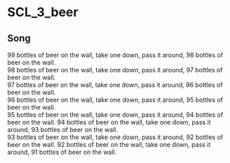 # SCL_3_beer

## Song
99 bottles of beer on the wall, take one down, pass it around, 98 bottles of beer on the wall.  
98 bottles of beer on the wall, take one down, pass it around, 97 bottles of beer on the wall.  
97 bottles of beer on the wall, take one down, pass it around, 96 bottles of beer on the wall.  
96 bottles of beer on the wall, take one down, pass it around, 95 bottles of beer on the wall.  
95 bottles of beer on the wall, take one down, pass it around, 94 bottles of beer on the wall.
94 bottles of beer on the wall, take one down, pass it around, 93 bottles of beer on the wall.  
93 bottles of beer on the wall, take one down, pass it around, 92 bottles of beer on the wall.
92 bottles of beer on the wall, take one down, pass it around, 91 bottles of beer on the wall.  